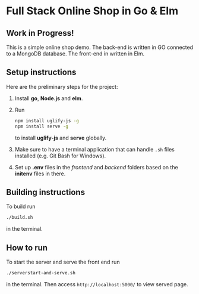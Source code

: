 # Full Stack Online Shop in Go & Elm

## **Work in Progress!**  

This is a simple online shop demo. The back-end is written in GO connected to a MongoDB database. The front-end in written in Elm.

## Setup instructions

Here are the preliminary steps for the project:  

1. Install **go**, **Node.js** and **elm**.
2. Run

    ```bash
    npm install uglify-js -g
    npm install serve -g
    ```

    to install **uglify-js** and **serve** globally.
3. Make sure to have a terminal application that can handle `.sh` files installed (e.g. Git Bash for Windows).
4. Set up **.env** files in the *frontend* and *backend* folders based on the **initenv** files in there.

## Building instructions  

To build run

```bash
./build.sh
```

in the terminal.

## How to run

To start the server and serve the front end run

```bash
./serverstart-and-serve.sh
```

in the terminal. Then access `http://localhost:5000/` to view served page.  
